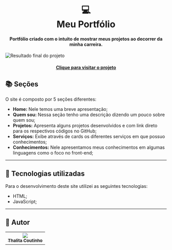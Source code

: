 <h1 align="center">
  💻<br>Meu Portfólio
</h1>

<h4 align="center">
  Portfólio criado com o intuito de mostrar meus projetos ao decorrer da minha carreira.
</h4>

![Resultado final do projeto](https://media.discordapp.net/attachments/937707244265562125/952249679977017434/unknown.png?width=865&height=422)

<h4 align="center"><a href="https://thalita2000.github.io/thalitacoutinho_portifolio/#s-projects">Clique para visitar o projeto</a></h4>

## 📚 Seções
O site é composto por 5 seções diferentes:

- **Home:** Nele temos uma breve apresentação;
- **Quem sou:** Nessa seção tenho uma descrição dizendo um pouco sobre quem sou;
- **Projetos:** Apresenta alguns projetos desenvolvidos e com link direto para os respectivos códigos no GitHub;
- **Serviços:** Exibe através de cards os diferentes serviços em que possuo conhecimentos;
- **Conhecimentos:** Nele apresentamos meus conhecimentos em algumas linguagens como o foco no front-end;

---

## 💼 Tecnologias utilizadas
Para o desenvolvimento deste site utilizei as seguintes tecnologias:

- HTML;
- JavaScript;


---

## 🦄 Autor<br>
<table>
  <tr>
    <td align="center">
      <a href="https://avatars.githubusercontent.com/u/94943936?v=4">
        <img src="https://avatars.githubusercontent.com/u/94943936?v=4"/><br>
        <sub>
          <b>Thalita Coutinho</b>
        </sub>
      </a>
    </td>
  </tr>
</table>
